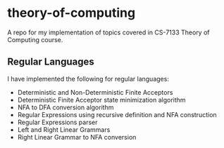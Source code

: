 # theory-of-computing
A repo for my implementation of topics covered in CS-7133 Theory of Computing course.

## Regular Languages
I have implemented the following for regular languages:
- Deterministic and Non-Deterministic Finite Acceptors
- Deterministic Finite Acceptor state minimization algorithm
- NFA to DFA conversion algorithm
- Regular Expressions using recursive definition and NFA construction
- Regular Expressions parser
- Left and Right Linear Grammars
- Right Linear Grammar to NFA conversion
